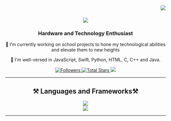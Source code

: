 <img align="right" src="https://visitor-badge.laobi.icu/badge?page_id=sachkeeratb.sachkeeratb" />

<h1 align="center">
    <img src="https://readme-typing-svg.herokuapp.com/?font=Calibri&size=35&center=true&vCenter=true&width=500&height=70&duration=4000&lines=Greatings!+👋;I'm+Vansh+Vishal+Suri;" />
</h1>
<div align="center"> 

### Hardware and Technology Enthusiast 
🔭 I’m currently working on school projects to hone my technological abilities and elevate them to new heights 

🧠 I'm well-versed in JavaScript, Swift, Python, HTML, C, C++ and Java.
</div>
   <p align="center"> 
      <a href="https://github.com/sachkeeratb?tab=followers">
         <img alt="Followers" title="Follow Me on Github" src="https://custom-icon-badges.demolab.com/github/followers/vanshsuri1?color=236ad3&labelColor=1155ba&style=for-the-badge&logo=person-add&label=Follow&logoColor=white"/>
      </a>
      <a href="https://github.com/sachkeeratb?tab=repositories&sort=stargazers">
         <img alt="Total Stars" title="Total Stars on GitHub" src="https://custom-icon-badges.demolab.com/github/stars/vanshsuri1?color=55960c&style=for-the-badge&labelColor=488207&logo=star"/>
      </a>
        <a href="https://www.linkedin.com/in/vansh-suri-b7a2582a9/">
         <img src="https://img.shields.io/badge/LinkedIn-0077B5?style=for-the-badge&logo=linkedin&logoColor=white" />
      </a>
   </p>

 <hr/>

<h2 align="center">⚒️ Languages and Frameworks⚒️</h2>

<div align="center">
    <img src="https://skillicons.dev/icons?i=,html,css,javascript,typescript,c,cpp,swift," /><br>
    <img src="https://skillicons.dev/icons?i=firebase,mongodb,nextjs,express,python,java,postgres" /><br>
</div>

<hr />

